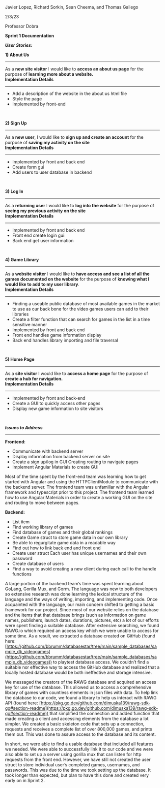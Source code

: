 ﻿Javier Lopez, Richard Sorkin, Sean Cheema, and Thomas Gallego

2/3/23

Professor Dobra

**Sprint 1 Documentation**
<br/>

**_User Stories:_**
<br />

**1) About Us** <hr />
As a **new site visitor** I would like to **access an about us page** for the purpose of **learning more about a website.**
<br />
**Implementation Details** <hr /> 
- Add a description of the website in the about us html file
- Style the page
- Implemented by front-end
<br />

**2) Sign Up** <hr />As a **new user**, I would like to **sign up and create an account** for the purpose of **saving my activity on the site**
<br />
**Implementation Details** <hr /> 
- Implemented by front and back end
- Create form gui
- Add users to user database in backend
<br />

**3) Log In** <hr />As a **returning user** I would like to **log into the website** for the purpose of **seeing my previous activity on the site**
<br />
**Implementation Details** <hr /> 
- Implemented by front and back end
- Front end create login gui
- Back end get user information
<br />

**4) Game Library** <hr />As a **website visiter** I would like to **have access and see a list of all the games documented on the website** for the purpose of **knowing what I would like to add to my user library**.
<br />
**Implementation Details** <hr /> 
- Finding a useable public database of most available games in the market to use as our back bone for the video games users can add to their libraries 
- Create a filter function that can search for games in the list in a time sensitive manner
- Implemented by front and back end 
- Front end handles game information display 
- Back end handles library importing and file traversal
<br />

**5) Home Page** <hr />As a **site visitor** I would like to **access a home page** for the purpose of **create a hub for navigation.**
<br />
**Implementation Details** <hr /> 
- Implemented by front and back-end
- Create a GUI to quickly access other pages
- Display new game information to site visitors
<br />

**_Issues to Address_**
<hr />

**Frontend:**

 - Communicate with backend server 
 - Display information from backend server on site 
 - Create a sign up/log in GUI Creating routing to navigate pages 
 - Implement Angular Materials to create GUI

Most of the time spent by the front-end team was learning how to get started with Angular and using the HTTPClientModule to communicate with the backend server. The frontend team was unfamiliar with the Angular framework and typescript prior to this project. The frontend team learned how to use Angular Materials in order to create a working GUI on the site and routing to move between pages.

**Backend:**

 - List item
 - Find working library of games 
 - Find database of games and their global rankings 
 - Create Game struct to store game data in our own library 
 - Be able to regurgitate game data in a readable way 
 - Find out how to link back end and front end 
 - Create user struct Each user has unique usernames and their own password 
 - Create database of users
 - Find a way to avoid creating a new client during each call to the handle functions

A large portion of the backend team’s time was spent learning about GoLang, Gorilla Mux, and Gorm. The language was new to both developers so extensive research was done learning the lexical structure of the language and the ways of writing, importing, and implementing code. Once acquainted with the language, our main concern shifted to getting a basic framework for our project. Since most of our website relies on the database and the items that that database brings (such as information on game names, publishers, launch dates, durations, pictures, etc) a lot of our efforts were spent finding a suitable database. After extensive searching, we found RAWG.io which required an access key which we were unable to access for some time. As a result, we extracted a database created on GitHub (found here: [https://github.com/bbrumm/databasestar/tree/main/sample_databases/sample_db_videogames](https://github.com/bbrumm/databasestar/tree/main/sample_databases/sample_db_videogames)) to playtest database access. We couldn’t find a suitable nor effective way to access the GitHub database and realized that a locally hosted database would be both ineffective and storage intensive.

  

We messaged the creators of the RAWG database and acquired an access key for use of the database. This allowed us to access a comprehensive library of games with countless elements in json files with data. To help link the database to our code, we found a library to help us interact with RAWG API (found here: [https://pkg.go.dev/github.com/dimuska139/rawg-sdk-go#section-readme](https://pkg.go.dev/github.com/dimuska139/rawg-sdk-go#section-readme)) that simplified the connection and added function that made creating a client and accessing elements from the database a lot simpler. We created a basic skeleton code that sets up a connection, requests and receives a complete list of over 800,000 games, and prints them out. This was done to assure access to the database and its content.

  

In short, we were able to find a usable database that included all features we needed. We were able to successfully link it to our code and we were also able to set up a server using gorilla mux that can listen for http requests from the front end. However, we have still not created the user struct to store individual user’s completed games, usernames, and passwords. This was due to the time we took setting up the database. It took longer than expected, but plan to have this done and created very early on in Sprint 2.
